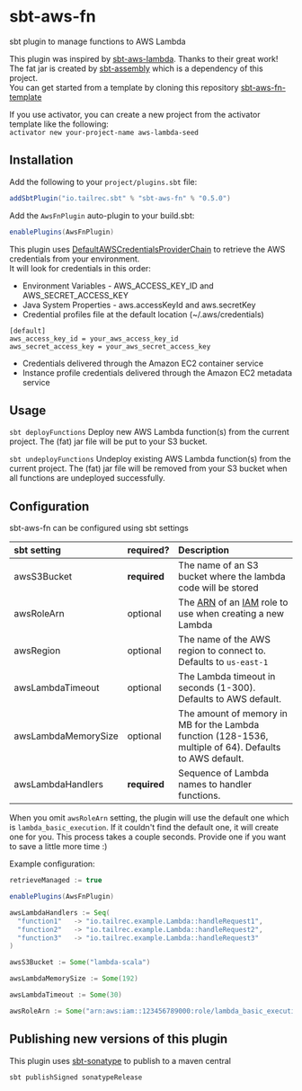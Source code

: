 # sbt-aws-fn

sbt plugin to manage functions to AWS Lambda

This plugin was inspired by [sbt-aws-lambda](https://github.com/gilt/sbt-aws-lambda). Thanks to their great work!  
The fat jar is created by [sbt-assembly](https://github.com/sbt/sbt-assembly) which is a dependency of this project.   
You can get started from a template by cloning this repository [sbt-aws-fn-template](https://github.com/TailrecIO/sbt-aws-fn-template)

If you use activator, you can create a new project from the activator template like the following:  
`activator new your-project-name aws-lambda-seed`

Installation
------------

Add the following to your `project/plugins.sbt` file:

```scala
addSbtPlugin("io.tailrec.sbt" % "sbt-aws-fn" % "0.5.0")
```

Add the `AwsFnPlugin` auto-plugin to your build.sbt:

```scala
enablePlugins(AwsFnPlugin)
```

This plugin uses [DefaultAWSCredentialsProviderChain](http://docs.aws.amazon.com/AWSJavaSDK/latest/javadoc/com/amazonaws/auth/DefaultAWSCredentialsProviderChain.html) 
to retrieve the AWS credentials from your environment.  
It will look for credentials in this order:  
- Environment Variables - AWS_ACCESS_KEY_ID and AWS_SECRET_ACCESS_KEY
- Java System Properties - aws.accessKeyId and aws.secretKey
- Credential profiles file at the default location (~/.aws/credentials)
 ```
 [default]
aws_access_key_id = your_aws_access_key_id
aws_secret_access_key = your_aws_secret_access_key
 ```
 
- Credentials delivered through the Amazon EC2 container service
- Instance profile credentials delivered through the Amazon EC2 metadata service

Usage
-------------
`sbt deployFunctions` Deploy new AWS Lambda function(s) from the current project. The (fat) jar file will be put to your S3 bucket.

`sbt undeployFunctions` Undeploy existing AWS Lambda function(s) from the current project. The (fat) jar file will be removed from your S3 bucket when all functions are undeployed successfully.


Configuration
-------------

sbt-aws-fn can be configured using sbt settings

| sbt setting         | required?    | Description   |
|:--------------------|:-------------|:--------------|
| awsS3Bucket         | **required** | The name of an S3 bucket where the lambda code will be stored |
| awsRoleArn          | optional     | The [ARN](http://docs.aws.amazon.com/general/latest/gr/aws-arns-and-namespaces.html "AWS ARN documentation") of an [IAM](https://aws.amazon.com/iam/ "AWS IAM documentation") role to use when creating a new Lambda |
| awsRegion           | optional     | The name of the AWS region to connect to. Defaults to `us-east-1` |
| awsLambdaTimeout    | optional     | The Lambda timeout in seconds (1-300). Defaults to AWS default. |
| awsLambdaMemorySize | optional     |The amount of memory in MB for the Lambda function (128-1536, multiple of 64). Defaults to AWS default. |
| awsLambdaHandlers   | **required** |Sequence of Lambda names to handler functions. |

When you omit `awsRoleArn` setting, the plugin will use the default one which is `lambda_basic_execution`.
If it couldn't find the default one, it will create one for you. This process takes a couple seconds.
Provide one if you want to save a little more time :)

Example configuration:

```scala
retrieveManaged := true

enablePlugins(AwsFnPlugin)

awsLambdaHandlers := Seq(
  "function1"   -> "io.tailrec.example.Lambda::handleRequest1",
  "function2"   -> "io.tailrec.example.Lambda::handleRequest2",
  "function3"   -> "io.tailrec.example.Lambda::handleRequest3"
)

awsS3Bucket := Some("lambda-scala")

awsLambdaMemorySize := Some(192)

awsLambdaTimeout := Some(30)

awsRoleArn := Some("arn:aws:iam::123456789000:role/lambda_basic_execution")

```

Publishing new versions of this plugin
--------------------------------------

This plugin uses [sbt-sonatype](https://github.com/xerial/sbt-sonatype) to publish to a maven central

```
sbt publishSigned sonatypeRelease
```
